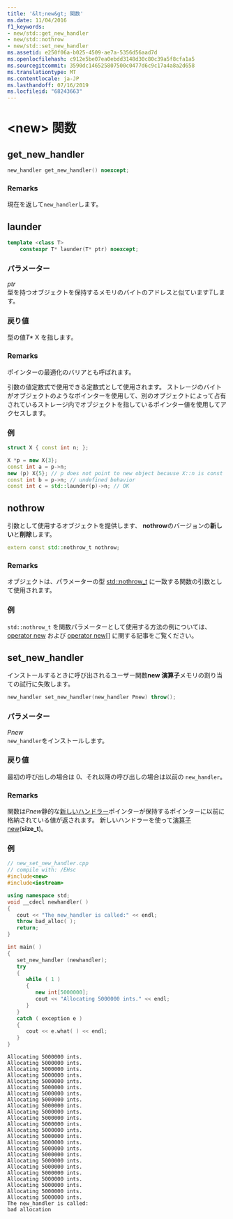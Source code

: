 ```yaml
---
title: '&lt;new&gt; 関数'
ms.date: 11/04/2016
f1_keywords:
- new/std::get_new_handler
- new/std::nothrow
- new/std::set_new_handler
ms.assetid: e250f06a-b025-4509-ae7a-5356d56aad7d
ms.openlocfilehash: c912e5be07ea0ebdd3148d30c80c39a5f8cfa1a5
ms.sourcegitcommit: 3590dc146525807500c0477d6c9c17a4a8a2d658
ms.translationtype: MT
ms.contentlocale: ja-JP
ms.lasthandoff: 07/16/2019
ms.locfileid: "68243663"
---
```

# <a name="ltnewgt-functions"></a>&lt;new&gt; 関数

## <a name="get_new_handler"></a> get_new_handler

```cpp
new_handler get_new_handler() noexcept;
```

### <a name="remarks"></a>Remarks

現在を返して`new_handler`します。

## <a name="launder"></a> launder

```cpp
template <class T>
    constexpr T* launder(T* ptr) noexcept;
```

### <a name="parameters"></a>パラメーター

*ptr*\
型を持つオブジェクトを保持するメモリのバイトのアドレスと似ています*T*します。

### <a name="return-value"></a>戻り値

型の値*T\**  X を指します。

### <a name="remarks"></a>Remarks

ポインターの最適化のバリアとも呼ばれます。

引数の値定数式で使用できる定数式として使用されます。 ストレージのバイトがオブジェクトのようなポインターを使用して、別のオブジェクトによって占有されているストレージ内でオブジェクトを指しているポインター値を使用してアクセスします。

### <a name="example"></a>例

```cpp
struct X { const int n; };

X *p = new X{3};
const int a = p->n;
new (p) X{5}; // p does not point to new object because X::n is const
const int b = p->n; // undefined behavior
const int c = std::launder(p)->n; // OK
```

## <a name="nothrow"></a> nothrow

引数として使用するオブジェクトを提供します、 **nothrow**のバージョンの**新しい**と**削除**します。

```cpp
extern const std::nothrow_t nothrow;
```

### <a name="remarks"></a>Remarks

オブジェクトは、パラメーターの型 [std::nothrow_t](../standard-library/nothrow-t-structure.md) に一致する関数の引数として使用されます。

### <a name="example"></a>例

`std::nothrow_t` を関数パラメーターとして使用する方法の例については、[operator new](../standard-library/new-operators.md#op_new) および [operator new&#91;&#93;](../standard-library/new-operators.md#op_new_arr) に関する記事をご覧ください。

## <a name="set_new_handler"></a> set_new_handler

インストールするときに呼び出されるユーザー関数**new 演算子**メモリの割り当ての試行に失敗します。

```cpp
new_handler set_new_handler(new_handler Pnew) throw();
```

### <a name="parameters"></a>パラメーター

*Pnew*\
`new_handler`をインストールします。

### <a name="return-value"></a>戻り値

最初の呼び出しの場合は 0、それ以降の呼び出しの場合は以前の `new_handler`。

### <a name="remarks"></a>Remarks

関数は*Pnew*静的な[新しいハンドラー](../standard-library/new-typedefs.md#new_handler)ポインターが保持するポインターに以前に格納されている値が返されます。 新しいハンドラーを使って[演算子 new](../standard-library/new-operators.md#op_new)(**size_t**)。

### <a name="example"></a>例

```cpp
// new_set_new_handler.cpp
// compile with: /EHsc
#include<new>
#include<iostream>

using namespace std;
void __cdecl newhandler( )
{
   cout << "The new_handler is called:" << endl;
   throw bad_alloc( );
   return;
}

int main( )
{
   set_new_handler (newhandler);
   try
   {
      while ( 1 )
      {
         new int[5000000];
         cout << "Allocating 5000000 ints." << endl;
      }
   }
   catch ( exception e )
   {
      cout << e.what( ) << endl;
   }
}
```

```Output
Allocating 5000000 ints.
Allocating 5000000 ints.
Allocating 5000000 ints.
Allocating 5000000 ints.
Allocating 5000000 ints.
Allocating 5000000 ints.
Allocating 5000000 ints.
Allocating 5000000 ints.
Allocating 5000000 ints.
Allocating 5000000 ints.
Allocating 5000000 ints.
Allocating 5000000 ints.
Allocating 5000000 ints.
Allocating 5000000 ints.
Allocating 5000000 ints.
Allocating 5000000 ints.
Allocating 5000000 ints.
Allocating 5000000 ints.
Allocating 5000000 ints.
Allocating 5000000 ints.
Allocating 5000000 ints.
Allocating 5000000 ints.
Allocating 5000000 ints.
Allocating 5000000 ints.
The new_handler is called:
bad allocation
```
